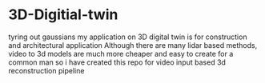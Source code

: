 # 3D-Digitial-twin
tyring out gaussians 
my application on 3D digital twin is for construction and architectural application 
Although there are many lidar based methods, video to 3d models are much more cheaper and easy to create for a common man
so i have created this repo for video input based 3d reconstruction pipeline
